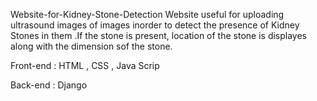 Website-for-Kidney-Stone-Detection
Website useful for uploading ultrasound images of images inorder to detect the presence of Kidney Stones in them .If the stone is present, location of the stone is displayes along with the dimension sof the stone.

Front-end : HTML , CSS , Java Scrip

Back-end : Django
